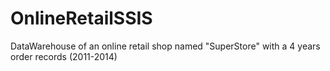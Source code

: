 # OnlineRetailSSIS
DataWarehouse of an online retail shop  named "SuperStore" with a 4 years order records (2011-2014)

